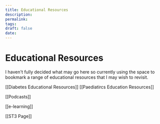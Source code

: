 ```yaml
---
title: Educational Resources
description: 
permalink: 
tags: 
draft: false
date:
---
```

# Educational Resources

I haven't fully decided what may go here so currently using the space to bookmark a range of educational resources that I may wish to revisit. 

[[Diabetes Educational Resources]]
[[Paediatircs Education Resources]]

[[Podcasts]]

[[e-learning]]

[[ST3 Page]]

